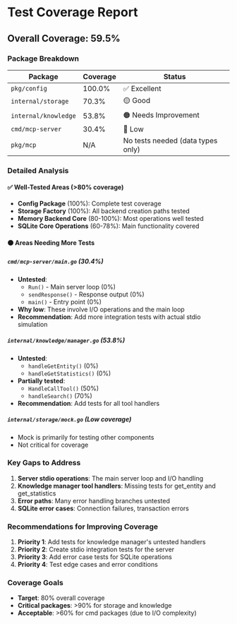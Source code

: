 # Test Coverage Report

## Overall Coverage: 59.5%

### Package Breakdown

| Package | Coverage | Status |
|---------|----------|--------|
| `pkg/config` | 100.0% | ✅ Excellent |
| `internal/storage` | 70.3% | 🟡 Good |
| `internal/knowledge` | 53.8% | 🟠 Needs Improvement |
| `cmd/mcp-server` | 30.4% | 🔴 Low |
| `pkg/mcp` | N/A | No tests needed (data types only) |

### Detailed Analysis

#### ✅ Well-Tested Areas (>80% coverage)
- **Config Package** (100%): Complete test coverage
- **Storage Factory** (100%): All backend creation paths tested
- **Memory Backend Core** (80-100%): Most operations well tested
- **SQLite Core Operations** (60-78%): Main functionality covered

#### 🟠 Areas Needing More Tests

##### `cmd/mcp-server/main.go` (30.4%)
- **Untested**: 
  - `Run()` - Main server loop (0%)
  - `sendResponse()` - Response output (0%)
  - `main()` - Entry point (0%)
- **Why low**: These involve I/O operations and the main loop
- **Recommendation**: Add more integration tests with actual stdio simulation

##### `internal/knowledge/manager.go` (53.8%)
- **Untested**:
  - `handleGetEntity()` (0%)
  - `handleGetStatistics()` (0%)
- **Partially tested**:
  - `HandleCallTool()` (50%)
  - `handleSearch()` (70%)
- **Recommendation**: Add tests for all tool handlers

##### `internal/storage/mock.go` (Low coverage)
- Mock is primarily for testing other components
- Not critical for coverage

### Key Gaps to Address

1. **Server stdio operations**: The main server loop and I/O handling
2. **Knowledge manager tool handlers**: Missing tests for get_entity and get_statistics
3. **Error paths**: Many error handling branches untested
4. **SQLite error cases**: Connection failures, transaction errors

### Recommendations for Improving Coverage

1. **Priority 1**: Add tests for knowledge manager's untested handlers
2. **Priority 2**: Create stdio integration tests for the server
3. **Priority 3**: Add error case tests for SQLite operations
4. **Priority 4**: Test edge cases and error conditions

### Coverage Goals
- **Target**: 80% overall coverage
- **Critical packages**: >90% for storage and knowledge
- **Acceptable**: >60% for cmd packages (due to I/O complexity)